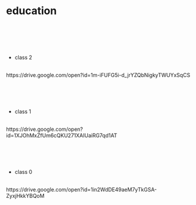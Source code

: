 # education
<br>
<br>
<br>
<br>

- class 2
<br>
https://drive.google.com/open?id=1m-iFUFG5i-d_jrYZQbNigkyTWUYxSqCS<br>
<br>
<br>
<br>
<br>

- class 1
<br>
https://drive.google.com/open?id=1XJOhMxZfUm6cQKU271XAIUaiRG7qd1AT<br>
<br>
<br>
<br>
<br>

- class 0
<br>
https://drive.google.com/open?id=1in2WdDE49aeM7yTkGSA-ZyxjHkkYBQoM
